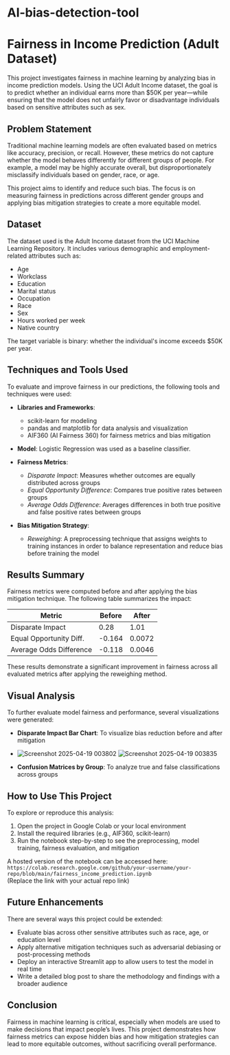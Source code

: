 # AI-bias-detection-tool
# Fairness in Income Prediction (Adult Dataset)

This project investigates fairness in machine learning by analyzing bias in income prediction models. Using the UCI Adult Income dataset, the goal is to predict whether an individual earns more than $50K per year—while ensuring that the model does not unfairly favor or disadvantage individuals based on sensitive attributes such as sex.

## Problem Statement

Traditional machine learning models are often evaluated based on metrics like accuracy, precision, or recall. However, these metrics do not capture whether the model behaves differently for different groups of people. For example, a model may be highly accurate overall, but disproportionately misclassify individuals based on gender, race, or age.

This project aims to identify and reduce such bias. The focus is on measuring fairness in predictions across different gender groups and applying bias mitigation strategies to create a more equitable model.

## Dataset

The dataset used is the Adult Income dataset from the UCI Machine Learning Repository. It includes various demographic and employment-related attributes such as:

- Age  
- Workclass  
- Education  
- Marital status  
- Occupation  
- Race  
- Sex  
- Hours worked per week  
- Native country

The target variable is binary: whether the individual's income exceeds $50K per year.

## Techniques and Tools Used

To evaluate and improve fairness in our predictions, the following tools and techniques were used:

- **Libraries and Frameworks**:  
  - scikit-learn for modeling  
  - pandas and matplotlib for data analysis and visualization  
  - AIF360 (AI Fairness 360) for fairness metrics and bias mitigation

- **Model**: Logistic Regression was used as a baseline classifier.

- **Fairness Metrics**:  
  - *Disparate Impact*: Measures whether outcomes are equally distributed across groups  
  - *Equal Opportunity Difference*: Compares true positive rates between groups  
  - *Average Odds Difference*: Averages differences in both true positive and false positive rates between groups

- **Bias Mitigation Strategy**:  
  - *Reweighing*: A preprocessing technique that assigns weights to training instances in order to balance representation and reduce bias before training the model

## Results Summary

Fairness metrics were computed before and after applying the bias mitigation technique. The following table summarizes the impact:

| Metric                    | Before     | After      |
|---------------------------|------------|------------|
| Disparate Impact          | 0.28       | 1.01       |
| Equal Opportunity Diff.   | -0.164     | 0.0072     |
| Average Odds Difference   | -0.118     | 0.0046     |

These results demonstrate a significant improvement in fairness across all evaluated metrics after applying the reweighing method.

## Visual Analysis

To further evaluate model fairness and performance, several visualizations were generated:

- **Disparate Impact Bar Chart**: To visualize bias reduction before and after mitigation
- ![Screenshot 2025-04-19 003802](https://github.com/user-attachments/assets/c7b9d3e9-fb19-42f4-b1bf-e8f4ad39092e)
![Screenshot 2025-04-19 003835](https://github.com/user-attachments/assets/b0698a1a-94e9-4c1c-ba2c-394971d71e5c)

- **Confusion Matrices by Group**: To analyze true and false classifications across groups

## How to Use This Project

To explore or reproduce this analysis:

1. Open the project in Google Colab or your local environment  
2. Install the required libraries (e.g., AIF360, scikit-learn)  
3. Run the notebook step-by-step to see the preprocessing, model training, fairness evaluation, and mitigation

A hosted version of the notebook can be accessed here:  
`https://colab.research.google.com/github/your-username/your-repo/blob/main/fairness_income_prediction.ipynb`  
(Replace the link with your actual repo link)

## Future Enhancements

There are several ways this project could be extended:

- Evaluate bias across other sensitive attributes such as race, age, or education level  
- Apply alternative mitigation techniques such as adversarial debiasing or post-processing methods  
- Deploy an interactive Streamlit app to allow users to test the model in real time  
- Write a detailed blog post to share the methodology and findings with a broader audience

## Conclusion

Fairness in machine learning is critical, especially when models are used to make decisions that impact people’s lives. This project demonstrates how fairness metrics can expose hidden bias and how mitigation strategies can lead to more equitable outcomes, without sacrificing overall performance.

